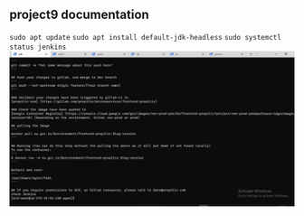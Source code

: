 ## project9 documentation
`sudo apt update`
`sudo apt install default-jdk-headless`
`sudo systemctl status jenkins`
![systemctl status check](./images/build%20successful%20.png)
